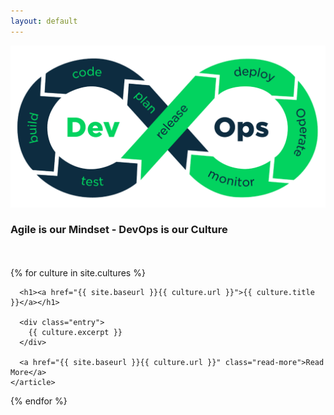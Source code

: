 ```yaml
---
layout: default
---
```


<p align="center">
<img width="600" src="/images/devops8.png">
</p>
<p align="center">
<h3>Agile is our Mindset - DevOps is our Culture</h3>
</p>
<br>
<br>

<div class="cultures">
  {% for culture in site.cultures %}
    <article class="culture">

      <h1><a href="{{ site.baseurl }}{{ culture.url }}">{{ culture.title }}</a></h1>

      <div class="entry">
        {{ culture.excerpt }}
      </div>

      <a href="{{ site.baseurl }}{{ culture.url }}" class="read-more">Read More</a>
    </article>
  {% endfor %}
</div>